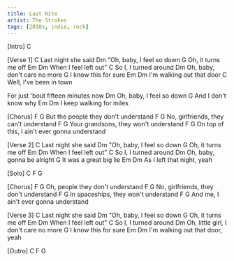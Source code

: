 ```yaml
---
title: Last Nite
artist: The Strokes
tags: [2010s, indie, rock]
---
```


[Intro] C

[Verse 1]
C
Last night she said
             Dm
"Oh, baby, I feel so down
       G
Oh, it turns me off
        Em        Dm
When I feel left out"
   C
So I, I turned around
          Dm
Oh, baby, don't care no more
       G
I know this for sure
       Em              Dm
I'm walking out that door
C
Well, I've been in town

For just 'bout fifteen minutes now
            Dm
Oh, baby, I feel so down
      G
And I don't know why
        Em           Dm
I keep walking for miles


[Chorus]
 F                        G
But the people they don't understand
 F                          G
No, girlfriends, they can't understand
 F                         G
Your grandsons, they won't understand
 F                                 G
On top of this, I ain't ever gonna understand


[Verse 2]
C
Last night she said
             Dm
"Oh, baby, I feel so down
       G
Oh, it turns me off
        Em        Dm
When I feel left out"
   C
So I, I turned around
          Dm
Oh, baby, gonna be alright
         G
It was a great big lie
      Em           Dm
As I left that night, yeah


[Solo]
C F G


[Chorus]
    F                  G
Oh, people they don't understand
    F                       G
No, girlfriends, they don't understand
    F                     G
In spaceships, they won't understand
    F                      G
And me, I ain't ever gonna understand


[Verse 3]
C
Last night she said
             Dm
"Oh, baby, I feel so down
       G
Oh, it turns me off
        Em        Dm
When I feel left out"
   C
So I, I turned around
                   Dm
Oh, little girl, I don't care no more
       G
I know this for sure
            Em       Dm
I'm walking out that door, yeah


[Outro]
C F G